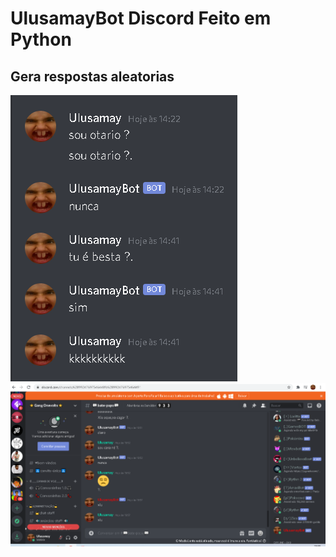 # UlusamayBot Discord Feito em Python
## Gera respostas aleatorias
![bot imagem](https://github.com/Ulusamay/DiscordBotEngracado/blob/master/bot.PNG)
![bot imagem2](https://github.com/Ulusamay/DiscordBotEngracado/blob/master/bot2.png)
